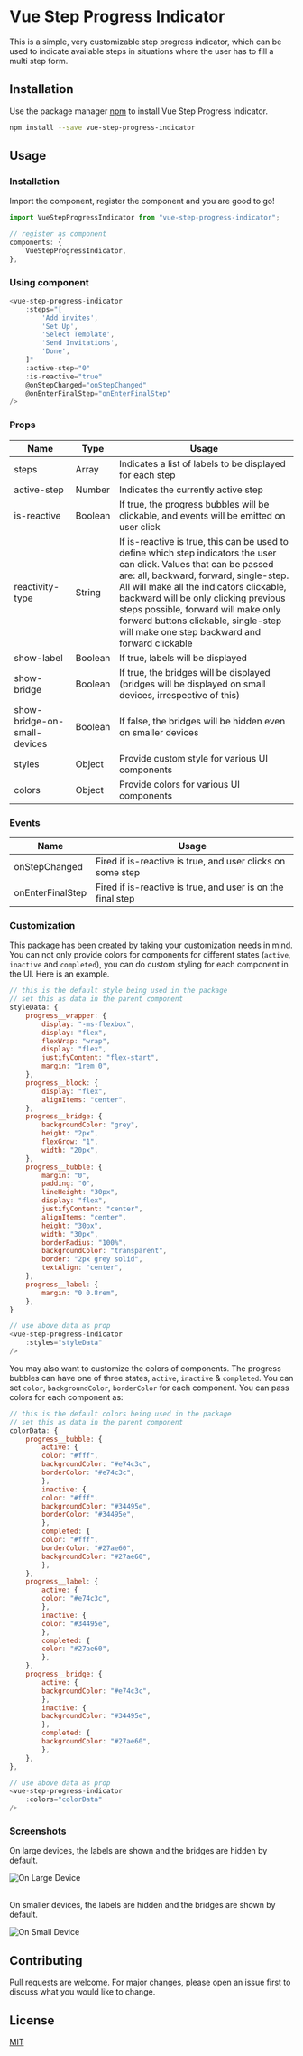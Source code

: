 # Vue Step Progress Indicator

This is a simple, very customizable step progress indicator, which can be used to indicate available steps in situations where the user has to fill
a multi step form.

## Installation

Use the package manager [npm](https://www.npmjs.com/) to install Vue Step Progress Indicator.

```bash
npm install --save vue-step-progress-indicator
```

## Usage

### Installation

Import the component, register the component and you are good to go!

```js
import VueStepProgressIndicator from "vue-step-progress-indicator";

// register as component
components: {
    VueStepProgressIndicator,
},
```

### Using component

```js
<vue-step-progress-indicator
    :steps="[
        'Add invites',
        'Set Up',
        'Select Template',
        'Send Invitations',
        'Done',
    ]"
    :active-step="0"
    :is-reactive="true"
    @onStepChanged="onStepChanged"
    @onEnterFinalStep="onEnterFinalStep"
/>


```

### Props

| Name                         | Type    | Usage                                                                                                                                                                                                                                                                                                                                                                                |
| ---------------------------- | ------- | ------------------------------------------------------------------------------------------------------------------------------------------------------------------------------------------------------------------------------------------------------------------------------------------------------------------------------------------------------------------------------------ |
| steps                        | Array   | Indicates a list of labels to be displayed for each step                                                                                                                                                                                                                                                                                                                             |
| active-step                  | Number  | Indicates the currently active step                                                                                                                                                                                                                                                                                                                                                  |
| is-reactive                  | Boolean | If true, the progress bubbles will be clickable, and events will be emitted on user click                                                                                                                                                                                                                                                                                            |
| reactivity-type              | String  | If is-reactive is true, this can be used to define which step indicators the user can click. Values that can be passed are: all, backward, forward, single-step. All will make all the indicators clickable, backward will be only clicking previous steps possible, forward will make only forward buttons clickable, single-step will make one step backward and forward clickable |
| show-label                   | Boolean | If true, labels will be displayed                                                                                                                                                                                                                                                                                                                                                    |
| show-bridge                  | Boolean | If true, the bridges will be displayed (bridges will be displayed on small devices, irrespective of this)                                                                                                                                                                                                                                                                            |
| show-bridge-on-small-devices | Boolean | If false, the bridges will be hidden even on smaller devices                                                                                                                                                                                                                                                                                                                         |
| styles                       | Object  | Provide custom style for various UI components                                                                                                                                                                                                                                                                                                                                       |
| colors                       | Object  | Provide colors for various UI components                                                                                                                                                                                                                                                                                                                                             |

### Events

| Name             | Usage                                                       |
| ---------------- | ----------------------------------------------------------- |
| onStepChanged    | Fired if is-reactive is true, and user clicks on some step  |
| onEnterFinalStep | Fired if is-reactive is true, and user is on the final step |

### Customization

This package has been created by taking your customization needs in mind. You can not only provide colors for components for different states (`active`, `inactive` and `completed`), you can do custom styling for each component in the UI. Here is an example.

```js
// this is the default style being used in the package
// set this as data in the parent component
styleData: {
    progress__wrapper: {
        display: "-ms-flexbox",
        display: "flex",
        flexWrap: "wrap",
        display: "flex",
        justifyContent: "flex-start",
        margin: "1rem 0",
    },
    progress__block: {
        display: "flex",
        alignItems: "center",
    },
    progress__bridge: {
        backgroundColor: "grey",
        height: "2px",
        flexGrow: "1",
        width: "20px",
    },
    progress__bubble: {
        margin: "0",
        padding: "0",
        lineHeight: "30px",
        display: "flex",
        justifyContent: "center",
        alignItems: "center",
        height: "30px",
        width: "30px",
        borderRadius: "100%",
        backgroundColor: "transparent",
        border: "2px grey solid",
        textAlign: "center",
    },
    progress__label: {
        margin: "0 0.8rem",
    },
}

// use above data as prop
<vue-step-progress-indicator
    :styles="styleData"
/>
```

You may also want to customize the colors of components. The progress bubbles can have one of three states, `active`, `inactive` & `completed`. You can set `color`, `backgroundColor`, `borderColor` for each component. You can pass colors for each component as:

```js
// this is the default colors being used in the package
// set this as data in the parent component
colorData: {
    progress__bubble: {
        active: {
        color: "#fff",
        backgroundColor: "#e74c3c",
        borderColor: "#e74c3c",
        },
        inactive: {
        color: "#fff",
        backgroundColor: "#34495e",
        borderColor: "#34495e",
        },
        completed: {
        color: "#fff",
        borderColor: "#27ae60",
        backgroundColor: "#27ae60",
        },
    },
    progress__label: {
        active: {
        color: "#e74c3c",
        },
        inactive: {
        color: "#34495e",
        },
        completed: {
        color: "#27ae60",
        },
    },
    progress__bridge: {
        active: {
        backgroundColor: "#e74c3c",
        },
        inactive: {
        backgroundColor: "#34495e",
        },
        completed: {
        backgroundColor: "#27ae60",
        },
    },
},

// use above data as prop
<vue-step-progress-indicator
    :colors="colorData"
/>

```

### Screenshots

On large devices, the labels are shown and the bridges are hidden by default.<br/>

![On Large Device](https://i.imgur.com/ZR9q1OK.png)

<br/>On smaller devices, the labels are hidden and the bridges are shown by default.

![On Small Device](https://i.imgur.com/tpfsClZ.png)

## Contributing

Pull requests are welcome. For major changes, please open an issue first to discuss what you would like to change.

## License

[MIT](https://choosealicense.com/licenses/mit/)

